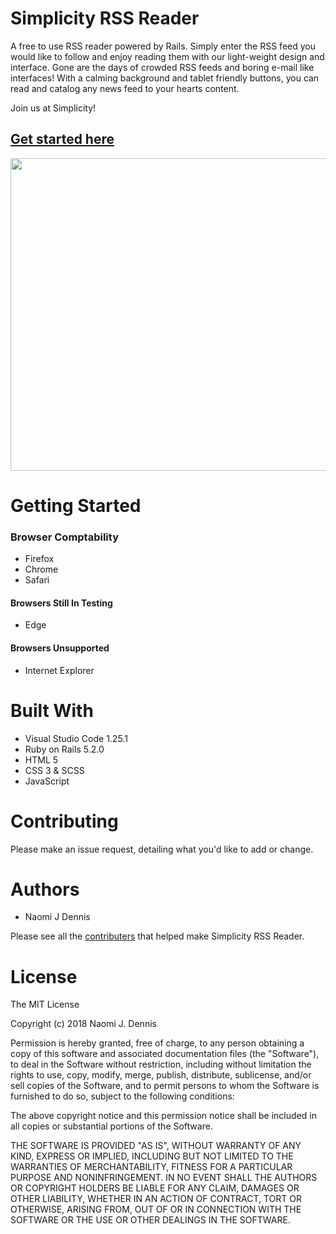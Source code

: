# Simplicity RSS Reader

A free to use RSS reader powered by Rails. Simply enter the RSS feed you would like to follow and enjoy reading them with our 
light-weight design and interface. Gone are the days of crowded RSS feeds and boring e-mail like interfaces! With a calming 
background and tablet friendly buttons, you can read and catalog any news feed to your hearts content. 

Join us at Simplicity! 

## [Get started here](https://simplicity-rss-reader.herokuapp.com)

<img src="https://i.imgur.com/ALLG5K7.png" width="1600" height="500" />

# Getting Started 

### Browser Comptability 

* Firefox 
* Chrome 
* Safari

#### Browsers Still In Testing

* Edge

#### Browsers Unsupported 

* Internet Explorer 

# Built With

* Visual Studio Code 1.25.1
* Ruby on Rails 5.2.0
* HTML 5
* CSS 3 & SCSS
* JavaScript

# Contributing 

Please make an issue request, detailing what you'd like to add or change. 

# Authors 

* Naomi J Dennis 

Please see all the [contributers](https://github.com/Naomi-Dennis/rails-rss-reader/graphs/contributors) that helped make Simplicity RSS Reader.

# License
The MIT License

Copyright (c) 2018 Naomi J. Dennis

Permission is hereby granted, free of charge, to any person obtaining a copy
of this software and associated documentation files (the "Software"), to deal
in the Software without restriction, including without limitation the rights
to use, copy, modify, merge, publish, distribute, sublicense, and/or sell
copies of the Software, and to permit persons to whom the Software is
furnished to do so, subject to the following conditions:

The above copyright notice and this permission notice shall be included in
all copies or substantial portions of the Software.

THE SOFTWARE IS PROVIDED "AS IS", WITHOUT WARRANTY OF ANY KIND, EXPRESS OR
IMPLIED, INCLUDING BUT NOT LIMITED TO THE WARRANTIES OF MERCHANTABILITY,
FITNESS FOR A PARTICULAR PURPOSE AND NONINFRINGEMENT. IN NO EVENT SHALL THE
AUTHORS OR COPYRIGHT HOLDERS BE LIABLE FOR ANY CLAIM, DAMAGES OR OTHER
LIABILITY, WHETHER IN AN ACTION OF CONTRACT, TORT OR OTHERWISE, ARISING FROM,
OUT OF OR IN CONNECTION WITH THE SOFTWARE OR THE USE OR OTHER DEALINGS IN
THE SOFTWARE.

